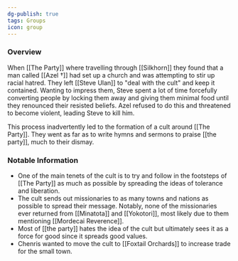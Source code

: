 ```yaml
---
dg-publish: true
tags: Groups
icon: group
---
```

### Overview
When [[The Party]] where travelling through [[Silkhorn]] they found that a man called [[Azel †]] had set up a church and was attempting to stir up racial hatred. They left [[Steve Ulan]] to "deal with the cult" and keep it contained. Wanting to impress them, Steve spent a lot of time forcefully converting people by locking them away and giving them minimal food until they renounced their resisted beliefs. Azel refused to do this and threatened to become violent, leading Steve to kill him. 

This process inadvertently led to the formation of a cult around [[The Party]]. They went as far as to write hymns and sermons to praise [[the party]], much to their dismay. 

### Notable Information 
- One of the main tenets of the cult is to try and follow in the footsteps of [[The Party]] as much as possible by spreading the ideas of tolerance and liberation. 
- The cult sends out missionaries to as many towns and nations as possible to spread their message. Notably, none of the missionaries ever returned from [[Minatota]] and [[Yokotori]], most likely due to them mentioning [[Mordecai Reverence]].
- Most of [[the party]] hates the idea of the cult but ultimately sees it as a force for good since it spreads good values.
- Chenris wanted to move the cult to [[Foxtail Orchards]] to increase trade for the small town.